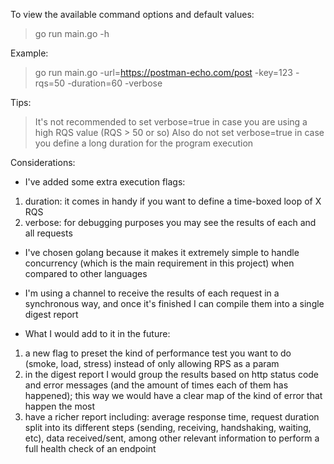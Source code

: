 To view the available command options and default values:

> go run main.go -h

Example:

> go run main.go -url=https://postman-echo.com/post -key=123 -rqs=50 -duration=60 -verbose

Tips:

> It's not recommended to set verbose=true in case you are using a high RQS value (RQS > 50 or so)
> Also do not set verbose=true in case you define a long duration for the program execution

Considerations:

- I've added some extra execution flags:

1. duration: it comes in handy if you want to define a time-boxed loop of X RQS
2. verbose: for debugging purposes you may see the results of each and all requests

- I've chosen golang because it makes it extremely simple to handle concurrency (which is the main requirement in this project) when compared to other languages

- I'm using a channel to receive the results of each request in a synchronous way, and once it's finished I can compile them into a single digest report

- What I would add to it in the future:

1. a new flag to preset the kind of performance test you want to do (smoke, load, stress) instead of only allowing RPS as a param
2. in the digest report I would group the results based on http status code and error messages (and the amount of times each of them has happened); this way we would have a clear map of the kind of error that happen the most
3. have a richer report including: average response time, request duration split into its different steps (sending, receiving, handshaking, waiting, etc), data received/sent, among other relevant information to perform a full health check of an endpoint
